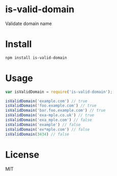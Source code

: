 # is-valid-domain

Validate domain name

# Install

```bash
npm install is-valid-domain
```

# Usage

```javascript
var isValidDomain = require('is-valid-domain');

isValidDomain('example.com') // true
isValidDomain('foo.example.com') // true
isValidDomain('bar.foo.example.com') // true
isValidDomain('exa-mple.co.uk') // true
isValidDomain('exa_mple.com') // false
isValidDomain('example') // false
isValidDomain('ex*mple.com') // false
isValidDomain(3434) // false
```

# License

MIT
